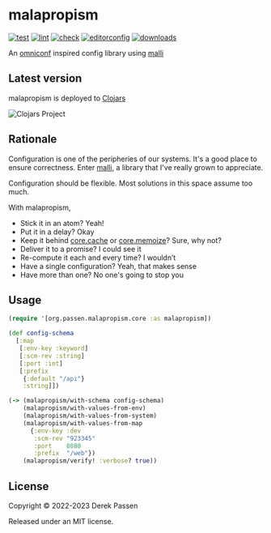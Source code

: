 # malapropism

[![test](https://github.com/dpassen/malapropism/actions/workflows/test.yaml/badge.svg)](https://github.com/dpassen/malapropism/actions/workflows/test.yaml)
[![lint](https://github.com/dpassen/malapropism/actions/workflows/lint.yaml/badge.svg)](https://github.com/dpassen/malapropism/actions/workflows/lint.yaml)
[![check](https://github.com/dpassen/malapropism/actions/workflows/check.yaml/badge.svg)](https://github.com/dpassen/malapropism/actions/workflows/check.yaml)
[![editorconfig](https://github.com/dpassen/malapropism/actions/workflows/editorconfig.yaml/badge.svg)](https://github.com/dpassen/malapropism/actions/workflows/editorconfig.yaml)
[![downloads](https://img.shields.io/clojars/dt/org.passen/malapropism.svg?color=opal)](https://clojars.org/org.passen/malapropism)

An [omniconf](https://github.com/grammarly/omniconf) inspired config library using [malli](https://github.com/metosin/malli)

## Latest version

malapropism is deployed to [Clojars](https://clojars.org)

![Clojars Project](https://img.shields.io/clojars/v/org.passen/malapropism.svg)

## Rationale

Configuration is one of the peripheries of our systems.
It's a good place to ensure correctness.
Enter [malli](https://github.com/metosin/malli), a library that I've really grown to appreciate.

Configuration should be flexible. Most solutions in this space assume too much.

With malapropism,
- Stick it in an atom? Yeah!
- Put it in a delay? Okay
- Keep it behind [core.cache](https://github.com/clojure/core.cache) or [core.memoize](https://github.com/clojure/core.memoize)? Sure, why not?
- Deliver it to a promise? I could see it
- Re-compute it each and every time? I wouldn’t
- Have a single configuration? Yeah, that makes sense
- Have more than one? No one's going to stop you

## Usage
```clojure
(require '[org.passen.malapropism.core :as malapropism])

(def config-schema
  [:map
   [:env-key :keyword]
   [:scm-rev :string]
   [:port :int]
   [:prefix
    {:default "/api"}
    :string]])

(-> (malapropism/with-schema config-schema)
    (malapropism/with-values-from-env)
    (malapropism/with-values-from-system)
    (malapropism/with-values-from-map
      {:env-key :dev
       :scm-rev "923345"
       :port    8080
       :prefix  "/web"})
    (malapropism/verify! :verbose? true))
```

## License

Copyright © 2022-2023 Derek Passen

Released under an MIT license.
